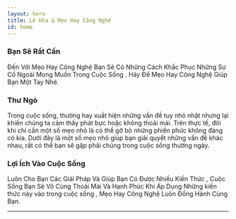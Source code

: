 ```yaml
---
layout: hero
title: Lê Kha & Mẹo Hay Công Nghệ
id: home
---
```


<section class="light home-section">
  <div class="marketing-row">
    <div class="marketing-col">
      <h3><span>Bạn Sẽ Rất Cần</span></h3>
      <p>Đến Với Mẹo Hay Công Nghệ Bạn Sẽ Có Những Cách Khắc Phục Những Sự Cố Ngoài Mong Muốn Trong Cuộc Sống . Hãy Để Mẹo Hay Công Nghệ Giúp Bạn Một Tay Nhé.</p>
    </div>
    <div class="marketing-col">
      <h3>Thư Ngỏ</h3>
      <p>Trong cuộc sống, thường hay xuất hiện những vấn đề tuy nhỏ nhặt nhưng lại khiến chúng ta cảm thấy phát bực hoặc không thoải mái. Trên thực tế, đôi khi chỉ cần một số mẹo nhỏ là có thể gỡ bỏ những phiền phức không đáng có kia.
Dưới đây là một số mẹo nhỏ giúp bạn giải quyết những vấn đề khác nhau, rất có thể bạn sẽ gặp phải chúng trong cuộc sống thường ngày.

</p>
    </div>
    <div class="marketing-col">
      <h3>Lợi Ích Vào Cuộc Sống</h3>
      <p>Luôn Cho Bạn Các Giải Pháp Và Giúp Bạn Có Được Nhiều Kiến Thức , Cuộc Sống Bạn Sẽ Vô Cùng Thoải Mái Và Hạnh Phúc Khi Áp Dụng Những kiến thức này vào trong cuộc sống , Mẹo Hay Công Nghệ Luôn Đồng Hành Cùng Bạn. </p>
    </div>
  </div>
</section>
<hr class="home-divider" />
<section style="display:none" class="home-section">
  <div style="display:none" id="examples">
    <div style="display:none" class="example">
      <h3>A Simple Component</h3>
      <p>
        React components implement a `render()` method that takes input data and
        returns what to display. This example uses an XML-like syntax called
        JSX. Input data that is passed into the component can be accessed by
        `render()` via `this.props`.
      </p>
      <p>
        <strong>JSX is optional and not required to use React.</strong>
        Try the
        <a href="http://babeljs.io/repl#?babili=false&browsers=&build=&builtIns=false&code_lz=MYGwhgzhAEASCmIQHsCy8pgOb2vAHgC7wB2AJjAErxjCEB0AwsgLYAOyJph0A3gFABIAE6ky8YQAoAlHyEj4hAK7CS0ADxkAlgDcAfAiTI-hABZaI9NsORtLJMC3gBfdQHpt-gNxDn_P_zUtIQAIgDyqPSi5BKS6oYo6Jg40A5OALwARCHwOlokmdBuegA00CzISiSEAHLI4tJeQA&debug=false&circleciRepo=&evaluate=false&lineWrap=false&presets=react&prettier=true&targets=&version=6.26.0">Babel REPL</a>
        to see the raw JavaScript code produced by the JSX compilation step.
      </p>
      <div style="display:none" id="helloExample"></div>
    </div>
    <div class="example">
      <h3>A Stateful Component</h3>
      <p>
        In addition to taking input data (accessed via `this.props`), a
        component can maintain internal state data (accessed via `this.state`).
        When a component's state data changes, the rendered markup will be
        updated by re-invoking `render()`.
      </p>
      <div style="display:none" id="timerExample" ></div>
    </div>
    <div class="example">
      <h3>An Application</h3>
      <p>
        Using `props` and `state`, we can put together a small Todo application.
        This example uses `state` to track the current list of items as well as
        the text that the user has entered. Although event handlers appear to be
        rendered inline, they will be collected and implemented using event
        delegation.
      </p>
      <div style="display:none" id="todoExample"></div>
    </div>
    <div class="example">
      <h3>A Component Using External Plugins</h3>
      <p>
        React is flexible and provides hooks that allow you to interface with
        other libraries and frameworks. This example uses <strong>remarkable</strong>, an
        external Markdown library, to convert the textarea's value in real time.
      </p>
      <div style="display:none" id="markdownExample"></div>
    </div>
  </div>
</section>
